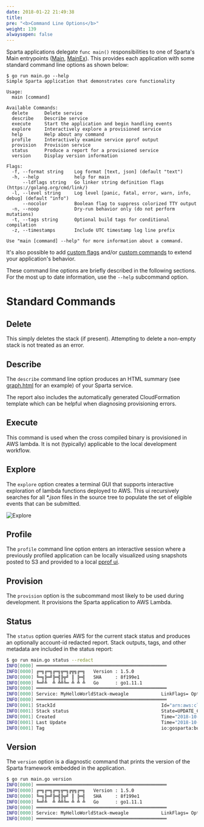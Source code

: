 ```yaml
---
date: 2018-01-22 21:49:38
title:
pre: "<b>Command Line Options</b>"
weight: 139
alwaysopen: false
---
```


Sparta applications delegate `func main()` responsibilities to one of Sparta's Main entrypoints ([Main](https://godoc.org/github.com/mweagle/Sparta#Main), [MainEx](https://godoc.org/github.com/mweagle/Sparta#MainEx)). This provides each application with some standard command line options as shown below:

```shell
$ go run main.go --help
Simple Sparta application that demonstrates core functionality

Usage:
  main [command]

Available Commands:
  delete      Delete service
  describe    Describe service
  execute     Start the application and begin handling events
  explore     Interactively explore a provisioned service
  help        Help about any command
  profile     Interactively examine service pprof output
  provision   Provision service
  status      Produce a report for a provisioned service
  version     Display version information

Flags:
  -f, --format string    Log format [text, json] (default "text")
  -h, --help             help for main
      --ldflags string   Go linker string definition flags (https://golang.org/cmd/link/)
  -l, --level string     Log level [panic, fatal, error, warn, info, debug] (default "info")
      --nocolor          Boolean flag to suppress colorized TTY output
  -n, --noop             Dry-run behavior only (do not perform mutations)
  -t, --tags string      Optional build tags for conditional compilation
  -z, --timestamps       Include UTC timestamp log line prefix

Use "main [command] --help" for more information about a command.
```

It's also possible to add [custom flags](/reference/application/custom_flags) and/or [custom commands](/reference/application/custom_commands) to extend your application's behavior.

These command line options are briefly described in the following sections. For the most up to date information, use the `--help` subcommand option.

# Standard Commands

## Delete

This simply deletes the stack (if present). Attempting to delete a non-empty stack is not treated as an error.

## Describe

The `describe` command line option produces an HTML summary (see [graph.html](/images/overview/graph.html) for an example) of your Sparta service.

The report also includes the automatically generated CloudFormation template which can be helpful when diagnosing provisioning errors.

## Execute

This command is used when the cross compiled binary is provisioned in AWS lambda. It is not (typically) applicable to the local development workflow.

## Explore

The `explore` option creates a terminal GUI that supports interactive exploration of lambda functions deployed to AWS. This ui recursively searches for all _\*.json_ files in the source tree to populate the set of eligible events that can be submitted.

![Explore](/images/explore.jpg "Explore")

## Profile

The `profile` command line option enters an interactive session where a previously profiled application can be locally visualized using snapshots posted to S3 and provided to a local [pprof ui](https://rakyll.org/pprof-ui/).

## Provision

The `provision` option is the subcommand most likely to be used during development. It provisions the Sparta application to AWS Lambda.

## Status

The `status` option queries AWS for the current stack status
and produces an optionally account-id redacted report. Stack
outputs, tags, and other metadata are included in the status report:

```bash
$ go run main.go status --redact
INFO[0000] ════════════════════════════════════════════════
INFO[0000] ╔═╗╔═╗╔═╗╦═╗╔╦╗╔═╗   Version : 1.5.0
INFO[0000] ╚═╗╠═╝╠═╣╠╦╝ ║ ╠═╣   SHA     : 8f199e1
INFO[0000] ╚═╝╩  ╩ ╩╩╚═ ╩ ╩ ╩   Go      : go1.11.1
INFO[0000] ════════════════════════════════════════════════
INFO[0000] Service: MyHelloWorldStack-mweagle            LinkFlags= Option=status UTC="2018-10-14T12:28:18Z"
INFO[0000] ════════════════════════════════════════════════
INFO[0001] StackId                                       Id="arn:aws:cloudformation:us-west-2:************:stack/MyHelloWorldStack-mweagle/5817dff0-c5f1-11e8-b43a-503ac9841a99"
INFO[0001] Stack status                                  State=UPDATE_COMPLETE
INFO[0001] Created                                       Time="2018-10-02 03:14:59.127 +0000 UTC"
INFO[0001] Last Update                                   Time="2018-10-06 14:20:40.267 +0000 UTC"
INFO[0001] Tag                                           io:gosparta:buildId=7ee3e1bc52f15c4a636e05061eaec7b748db22a9
```

## Version

The `version` option is a diagnostic command that prints the version of the Sparta framework embedded in the application.

```bash
$ go run main.go version
INFO[0000] ════════════════════════════════════════════════
INFO[0000] ╔═╗╔═╗╔═╗╦═╗╔╦╗╔═╗   Version : 1.5.0
INFO[0000] ╚═╗╠═╝╠═╣╠╦╝ ║ ╠═╣   SHA     : 8f199e1
INFO[0000] ╚═╝╩  ╩ ╩╩╚═ ╩ ╩ ╩   Go      : go1.11.1
INFO[0000] ════════════════════════════════════════════════
INFO[0000] Service: MyHelloWorldStack-mweagle            LinkFlags= Option=version UTC="2018-10-14T12:27:36Z"
INFO[0000] ════════════════════════════════════════════════
```
